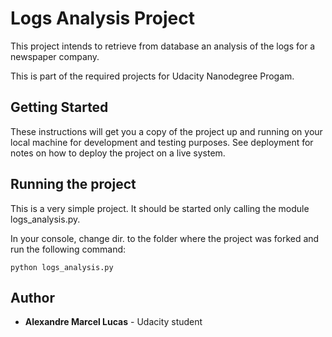 # Logs Analysis Project

This project intends to retrieve from database an analysis of the logs for a newspaper company.

This is part of the required projects for Udacity Nanodegree Progam.

## Getting Started

These instructions will get you a copy of the project up and running on your local machine for development and testing purposes. See deployment for notes on how to deploy the project on a live system.


## Running the project

This is a very simple project. It should be started only calling the module logs_analysis.py.

In your console, change dir. to the folder where the project was forked and run the following command:

```
python logs_analysis.py
```

## Author

* **Alexandre Marcel Lucas** - Udacity student